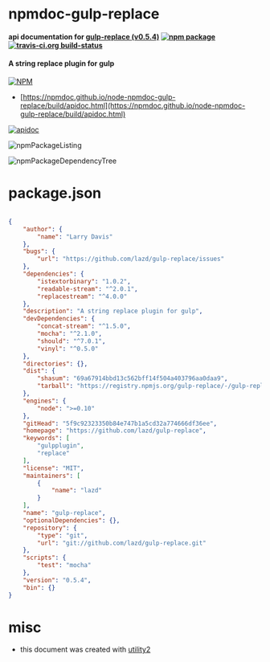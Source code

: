 # npmdoc-gulp-replace

#### api documentation for  [gulp-replace (v0.5.4)](https://github.com/lazd/gulp-replace)  [![npm package](https://img.shields.io/npm/v/npmdoc-gulp-replace.svg?style=flat-square)](https://www.npmjs.org/package/npmdoc-gulp-replace) [![travis-ci.org build-status](https://api.travis-ci.org/npmdoc/node-npmdoc-gulp-replace.svg)](https://travis-ci.org/npmdoc/node-npmdoc-gulp-replace)

#### A string replace plugin for gulp

[![NPM](https://nodei.co/npm/gulp-replace.png?downloads=true&downloadRank=true&stars=true)](https://www.npmjs.com/package/gulp-replace)

- [https://npmdoc.github.io/node-npmdoc-gulp-replace/build/apidoc.html](https://npmdoc.github.io/node-npmdoc-gulp-replace/build/apidoc.html)

[![apidoc](https://npmdoc.github.io/node-npmdoc-gulp-replace/build/screenCapture.buildCi.browser.%252Ftmp%252Fbuild%252Fapidoc.html.png)](https://npmdoc.github.io/node-npmdoc-gulp-replace/build/apidoc.html)

![npmPackageListing](https://npmdoc.github.io/node-npmdoc-gulp-replace/build/screenCapture.npmPackageListing.svg)

![npmPackageDependencyTree](https://npmdoc.github.io/node-npmdoc-gulp-replace/build/screenCapture.npmPackageDependencyTree.svg)



# package.json

```json

{
    "author": {
        "name": "Larry Davis"
    },
    "bugs": {
        "url": "https://github.com/lazd/gulp-replace/issues"
    },
    "dependencies": {
        "istextorbinary": "1.0.2",
        "readable-stream": "^2.0.1",
        "replacestream": "^4.0.0"
    },
    "description": "A string replace plugin for gulp",
    "devDependencies": {
        "concat-stream": "^1.5.0",
        "mocha": "^2.1.0",
        "should": "^7.0.1",
        "vinyl": "^0.5.0"
    },
    "directories": {},
    "dist": {
        "shasum": "69a67914bbd13c562bff14f504a403796aa0daa9",
        "tarball": "https://registry.npmjs.org/gulp-replace/-/gulp-replace-0.5.4.tgz"
    },
    "engines": {
        "node": ">=0.10"
    },
    "gitHead": "5f9c92323350b84e747b1a5cd32a774666df36ee",
    "homepage": "https://github.com/lazd/gulp-replace",
    "keywords": [
        "gulpplugin",
        "replace"
    ],
    "license": "MIT",
    "maintainers": [
        {
            "name": "lazd"
        }
    ],
    "name": "gulp-replace",
    "optionalDependencies": {},
    "repository": {
        "type": "git",
        "url": "git://github.com/lazd/gulp-replace.git"
    },
    "scripts": {
        "test": "mocha"
    },
    "version": "0.5.4",
    "bin": {}
}
```



# misc
- this document was created with [utility2](https://github.com/kaizhu256/node-utility2)
